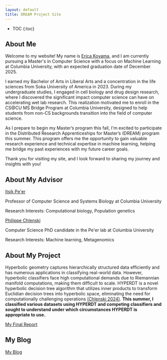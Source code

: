 ```yaml
---
layout: default
title: DREAM Project Site
---
```


* TOC
{:toc}
## About Me

Welcome to my website! My name is [Erica Koyama](https://www.linkedin.com/in/ericakoyama/), and I am currently 
pursuing a Master's in Computer Science with a focus on Machine Learning at Columbia University, 
with an expected graduation date of December 2025. 

I earned my Bachelor of Arts in Liberal Arts and a concentration in the life sciences from 
Soka University of America in 2023. During my undergraduate studies, I engaged in cell 
biology and drug design research, where I discovered the significant impact computer science 
can have on accelerating wet lab research. This realization motivated me to enroll in the 
CS@CU MS Bridge Program at Columbia University, designed to help students from 
non-CS backgrounds transition into the field of computer science.

As I prepare to begin my Master’s program this fall, I'm excited to participate in the 
Distributed Research Apprenticeships for Master’s (DREAM) program this summer. 
This program offers me the opportunity to gain valuable 
research experience and technical expertise in machine learning, helping me bridge my 
past experiences with my future career goals.

Thank you for visiting my site, and I look forward to sharing my journey and insights with you!

## About My Advisor

[Itsik Pe'er](https://www.cs.columbia.edu/~itsik/)

Professor of Computer Science and Systems Biology at Columbia University

Research Interests: Computational biology, Population genetics

[Philippe Chlenski](https://chlenski.com/)

Computer Science PhD candidate in the Pe'er lab at Columbia University

Research Interests: Machine learning, Metagenomics

## About My Project

Hyperbolic geometry captures hierarchically structured data efficiently and has numerous applications in classifying 
real-world data. However, hyperbolic classifiers face high computational demands due to Riemannian manifold 
computations, making them difficult to scale. HYPERDT is a novel hyperbolic decision tree algorithm that 
utilizes inner products to transform Euclidian decision trees into hyperbolic space, eliminating the need 
for computationally challenging operations [(Chlenski 2024)](https://arxiv.org/abs/2310.13841). 
**This summer, I classified various datasets using HYPERDT and competing classifiers and sought to understand under 
which circumstances HYPERDT is appropriate to use.**

[My Final Report](files/finalreport.pdf)

## My Blog

[My Blog](blog.html)
